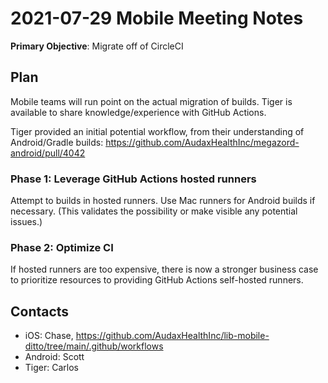 
# 2021-07-29 Mobile Meeting Notes

**Primary Objective**: Migrate off of CircleCI

## Plan

Mobile teams will run point on the actual migration of builds.
Tiger is available to share knowledge/experience with GitHub Actions.

Tiger provided an initial potential workflow, from their understanding of Android/Gradle builds: https://github.com/AudaxHealthInc/megazord-android/pull/4042

### Phase 1: Leverage GitHub Actions hosted runners

Attempt to builds in hosted runners. Use Mac runners for Android builds if necessary. (This validates the possibility or make visible any potential issues.)

### Phase 2: Optimize CI

If hosted runners are too expensive, there is now a stronger business case to prioritize resources to providing GitHub Actions self-hosted runners.

## Contacts

 - iOS: Chase, https://github.com/AudaxHealthInc/lib-mobile-ditto/tree/main/.github/workflows
 - Android: Scott
 - Tiger: Carlos
<!--stackedit_data:
eyJoaXN0b3J5IjpbODk4Nzg1NzFdfQ==
-->